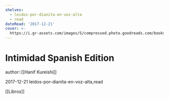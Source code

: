 ```yaml
---
shelves:
  - leidos-por-dianita-en-voz-alta
  - read
dateRead: '2017-12-21'
cover: >-
  https://i.gr-assets.com/images/S/compressed.photo.goodreads.com/books/1175613761l/535265._SY475_.jpg
---
```

# Intimidad Spanish Edition

author::[[Hanif Kureishi]]

2017-12-21
leidos-por-dianita-en-voz-alta,read

[[Libros]]